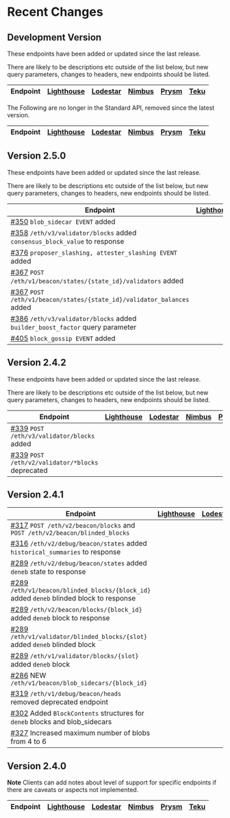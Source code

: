 # Recent Changes


## Development Version

These endpoints have been added or updated since the last release.

There are likely to be descriptions etc outside of the list below, but new query parameters, changes to headers, new endpoints should be listed.

| Endpoint                                                                                                            | [Lighthouse](https://github.com/sigp/lighthouse) | [Lodestar](https://github.com/ChainSafe/lodestar) | [Nimbus](https://github.com/status-im/nimbus-eth2) | [Prysm](https://github.com/prysmaticlabs/prysm) | [Teku](https://github.com/ConsenSys/teku) |
|---------------------------------------------------------------------------------------------------------------------|--------------------------------------------------|---------------------------------------------------|----------------------------------------------------|-------------------------------------------------|-------------------------------------------|


The Following are no longer in the Standard API, removed since the latest version.

| Endpoint                                                                                                 | [Lighthouse](https://github.com/sigp/lighthouse) | [Lodestar](https://github.com/ChainSafe/lodestar) | [Nimbus](https://github.com/status-im/nimbus-eth2) | [Prysm](https://github.com/prysmaticlabs/prysm) | [Teku](https://github.com/ConsenSys/teku) |
|----------------------------------------------------------------------------------------------------------|--------------------------------------------------|---------------------------------------------------|----------------------------------------------------|-------------------------------------------------|-------------------------------------------|


## Version 2.5.0

These endpoints have been added or updated since the last release.

There are likely to be descriptions etc outside of the list below, but new query parameters, changes to headers, new endpoints should be listed.

| Endpoint                                                                                                            | [Lighthouse](https://github.com/sigp/lighthouse) | [Lodestar](https://github.com/ChainSafe/lodestar) | [Nimbus](https://github.com/status-im/nimbus-eth2) | [Prysm](https://github.com/prysmaticlabs/prysm) | [Teku](https://github.com/ConsenSys/teku) |
|---------------------------------------------------------------------------------------------------------------------|--------------------------------------------------|---------------------------------------------------|----------------------------------------------------|-------------------------------------------------|-------------------------------------------|
| [#350](https://github.com/ethereum/beacon-APIs/pull/350) `blob_sidecar EVENT` added                                 |                                                  |                                                   |                                                    |                                                 |                                           |
| [#358](https://github.com/ethereum/beacon-APIs/pull/358) `/eth/v3/validator/blocks` added `consensus_block_value` to response                                |                                                  |                                                   |                                                    |                                                 |                                           |
| [#376](https://github.com/ethereum/beacon-APIs/pull/376) `proposer_slashing, attester_slashing EVENT` added         |                                                  |                                                   |                                                    |                                                 |                                           |
| [#367](https://github.com/ethereum/beacon-APIs/pull/367) `POST /eth/v1/beacon/states/{state_id}/validators` added         |                                                  |                                                   |                                                    |                                                 |                                           |
| [#367](https://github.com/ethereum/beacon-APIs/pull/367) `POST /eth/v1/beacon/states/{state_id}/validator_balances` added |                                                  |                                                   |                                                    |                                                 |                                           |
| [#386](https://github.com/ethereum/beacon-APIs/pull/386) `/eth/v3/validator/blocks` added `builder_boost_factor` query parameter |                                                  |                                                   |                                                    |                                                 |                                           |
| [#405](https://github.com/ethereum/beacon-APIs/pull/405) `block_gossip EVENT` added                                 |                                                  |                                                   |                                                    |                                                 |                                           |


## Version 2.4.2

These endpoints have been added or updated since the last release.

There are likely to be descriptions etc outside of the list below, but new query parameters, changes to headers, new endpoints should be listed.

| Endpoint                                                                                                            | [Lighthouse](https://github.com/sigp/lighthouse) | [Lodestar](https://github.com/ChainSafe/lodestar) | [Nimbus](https://github.com/status-im/nimbus-eth2) | [Prysm](https://github.com/prysmaticlabs/prysm) | [Teku](https://github.com/ConsenSys/teku) |
|---------------------------------------------------------------------------------------------------------------------|--------------------------------------------------|---------------------------------------------------|----------------------------------------------------|-------------------------------------------------|-------------------------------------------|
| [#339](https://github.com/ethereum/beacon-APIs/pull/339) `POST /eth/v3/validator/blocks` added                         |                                                  |                                                   |                                                    |                                                 |                                           |
| [#339](https://github.com/ethereum/beacon-APIs/pull/339) `POST /eth/v2/validator/*blocks` deprecated                                 |                                                  |                                                   |                                                    |                                                 |                                           |


## Version 2.4.1

| Endpoint                                                                                                                                    | [Lighthouse](https://github.com/sigp/lighthouse) | [Lodestar](https://github.com/ChainSafe/lodestar) | [Nimbus](https://github.com/status-im/nimbus-eth2) | [Prysm](https://github.com/prysmaticlabs/prysm) | [Teku](https://github.com/ConsenSys/teku) |
|---------------------------------------------------------------------------------------------------------------------------------------------|--------------------------------------------------|---------------------------------------------------|----------------------------------------------------|-------------------------------------------------|-------------------------------------------|
| [#317](https://github.com/ethereum/beacon-APIs/pull/317) `POST /eth/v2/beacon/blocks` and `POST /eth/v2/beacon/blinded_blocks`              |                                                  |                                                   |                                                    |                                                 |                                           |
| [#316](https://github.com/ethereum/beacon-APIs/pull/316) `/eth/v2/debug/beacon/states` added `historical_summaries` to response             |                                                  |                                                   |                                                    |                                                 |                                           |
| [#289](https://github.com/ethereum/beacon-APIs/pull/289) `/eth/v2/debug/beacon/states` added `deneb` state to response                      |                                                  |                                                   |                                                    |                                                 |                                           |
| [#289](https://github.com/ethereum/beacon-APIs/pull/289) `/eth/v1/beacon/blinded_blocks/{block_id}` added `deneb` blinded block to response |                                                  |                                                   |                                                    |                                                 |                                           |
| [#289](https://github.com/ethereum/beacon-APIs/pull/289) `/eth/v2/beacon/blocks/{block_id}` added `deneb` block to response                 |                                                  |                                                   |                                                    |                                                 |                                           |
| [#289](https://github.com/ethereum/beacon-APIs/pull/289) `/eth/v1/validator/blinded_blocks/{slot}` added `deneb` blinded block              |                                                  |                                                   |                                                    |                                                 |                                           |
| [#289](https://github.com/ethereum/beacon-APIs/pull/289) `/eth/v1/validator/blocks/{slot}` added `deneb` block                              |                                                  |                                                   |                                                    |                                                 |                                           |
| [#286](https://github.com/ethereum/beacon-APIs/pull/286) NEW `/eth/v1/beacon/blob_sidecars/{block_id}`                                              |                                                  |                                                   |                                                    |                                                 |                                           |
| [#319](https://github.com/ethereum/beacon-APIs/pull/319) `/eth/v1/debug/beacon/heads` removed deprecated endpoint                           |                                                  |                                                   |                                                    |                                                 |                                           |
| [#302](https://github.com/ethereum/beacon-APIs/pull/302) Added `BlockContents` structures for `deneb` blocks and blob_sidecars              |                                                  |                                                   |                                                    |                                                 |                                           |
| [#327](https://github.com/ethereum/beacon-APIs/pull/327) Increased maximum number of blobs from 4 to 6                        |                                                  |                                                   |                                                    |                                                 |                                           |


## Version 2.4.0

__Note__ Clients can add notes about level of support for specific endpoints if there are caveats or aspects not implemented.

| Endpoint | [Lighthouse](https://github.com/sigp/lighthouse) | [Lodestar](https://github.com/ChainSafe/lodestar) | [Nimbus](https://github.com/status-im/nimbus-eth2) | [Prysm](https://github.com/prysmaticlabs/prysm) | [Teku](https://github.com/ConsenSys/teku) |
|----------|--------------------------------------------------|---------------------------------------------------|----------------------------------------------------|-------------------------------------------------|-------------------------------------------|
